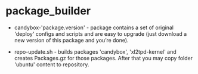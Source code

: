package_builder
===============

- candybox-'package.version' - package contains a set of original 'deploy' configs and scripts and are easy to upgrade (just download a new version of this package and you’re done).

- repo-update.sh - builds packages 'candybox', 'xl2tpd-kernel' and creates Packages.gz for those packages. After that you may copy folder 'ubuntu' content to repository.